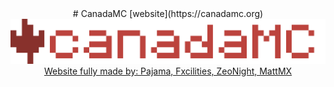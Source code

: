 <div align="center"># CanadaMC [website](https://canadamc.org)

<div align="center"### CanadaMC is a rich Paper fork for minecraft.

<div align="center">
  <a href="https://github.com/canadamc/canadamc">
    <img src="https://raw.githubusercontent.com/canadamc/.github/main/profile/banner.png" alt="Logo" width="512"/>
<div>
Website fully made by: Pajama, Fxcilities, ZeoNight, MattMX
 </a>
